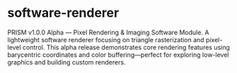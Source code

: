 # software-renderer
PRISM v1.0.0 Alpha — Pixel Rendering &amp; Imaging Software Module. A lightweight software renderer focusing on triangle rasterization and pixel-level control. This alpha release demonstrates core rendering features using barycentric coordinates and color buffering—perfect for exploring low-level graphics and building custom renderers.
